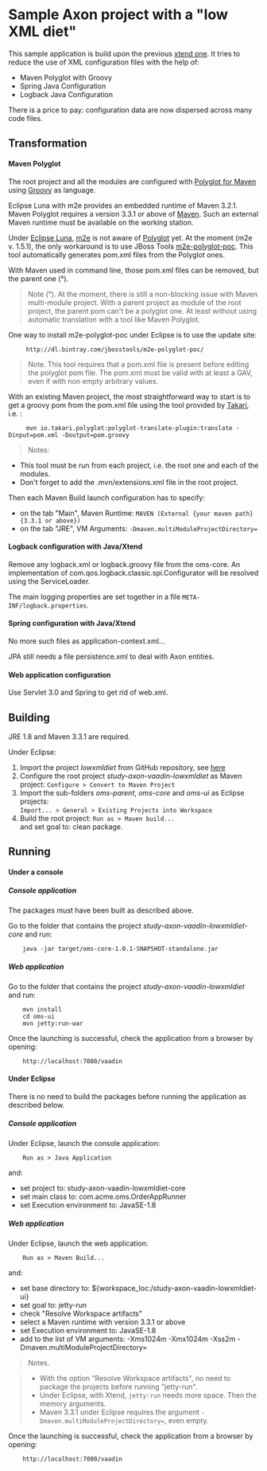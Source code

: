 Sample Axon project with a "low XML diet"
======

This sample application is build upon the previous [xtend one](../xtend). It tries to reduce the use of XML configuration files with the help of:

* Maven Polyglot with Groovy
* Spring Java Configuration
* Logback Java Configuration

There is a price to pay: configuration data are now dispersed across many code files.

Transformation
-------

#### Maven Polyglot ####

The root project and all the modules are configured with [Polyglot for Maven](https://github.com/takari/maven-polyglot) using [Groovy](http://groovy-lang.org/) as language.

Eclipse Luna with m2e provides an embedded runtime of Maven 3.2.1. Maven Polyglot requires a version 3.3.1 or above of [Maven](https://maven.apache.org/). Such an external Maven runtime must be available on the working station.

Under [Eclipse Luna](https://projects.eclipse.org/releases/luna), [m2e](http://eclipse.org/m2e/) is not aware of [Polyglot](https://github.com/takari/maven-polyglot) yet. At the moment (m2e v. 1.5.1), the only workaround is to use JBoss Tools [m2e-polyglot-poc](https://github.com/jbosstools/m2e-polyglot-poc). This tool automatically generates pom.xml files from the Polyglot ones.

With Maven used in command line, those pom.xml files can be removed, but the parent one (°).

>Note (°). At the moment, there is still a non-blocking issue with Maven multi-module project. With a parent project as module of the root project, the parent pom can't be a polyglot one. At least without using automatic translation with a tool like Maven Polyglot.

One way to install m2e-polyglot-poc under Eclipse is to use the update site:
         
         http://dl.bintray.com/jbosstools/m2e-polyglot-poc/
         
> Note. This tool requires that a pom.xml file is present before editing the polyglot pom file. The pom.xml must be valid with at least a GAV, even if with non empty arbitrary values.  

With an existing Maven project, the most straightforward way to start is to get a groovy pom from the pom.xml file using the tool provided by [Takari](http://takari.io/), i.e. :

         mvn io.takari.polyglot:polyglot-translate-plugin:translate -Dinput=pom.xml -Doutput=pom.groovy

>Notes:  
- This tool must be run from each project, i.e. the root one and each of the modules.   
- Don't forget to add the .mvn/extensions.xml file in the root project.

Then each Maven Build launch configuration has to specify:

* on the tab "Main", Maven Runtime: `MAVEN (External {your maven path} {3.3.1 or above})`
* on the tab "JRE", VM Arguments: `-Dmaven.multiModuleProjectDirectory=`

#### Logback configuration with Java/Xtend ####

Remove any logback.xml or logback.groovy file from the oms-core. An implementation of com.qos.logback.classic.spi.Configurator will be resolved using the ServiceLoader.

The main logging properties are set together in a file `META-INF/logback.properties`.

#### Spring configuration with Java/Xtend ####

No more such files as application-context.xml...

JPA still needs a file persistence.xml to deal with Axon entities.

#### Web application configuration ####

Use Servlet 3.0 and Spring to get rid of web.xml.

Building
------

JRE 1.8 and Maven 3.3.1 are required.

Under Eclipse:

1. Import the project *lowxmldiet* from GitHub repository, see [here](../README.md)
1. Configure the root project *study-axon-vaadin-lowxmldiet* as Maven project:
  `Configure > Convert to Maven Project`  
1. Import the sub-folders *oms-parent*, *oms-core* and *oms-ui* as Eclipse projects:  
`Import... > General > Existing Projects into Workspace`
1. Build the root project:
        `Run as > Maven build...`  
 and set goal to: clean package.
 
Running
------

#### Under a console ####

##### Console application #####

The packages must have been built as described above. 

Go to the folder that contains the project *study-axon-vaadin-lowxmldiet-core* and run:

        java -jar target/oms-core-1.0.1-SNAPSHOT-standalone.jar
    
##### Web application #####

Go to the folder that contains the project *study-axon-vaadin-lowxmldiet* and run:  

        mvn install
        cd oms-ui
        mvn jetty:run-war
    
Once the launching is successful, check the application from a browser by opening:

        http://localhost:7080/vaadin
    

#### Under Eclipse ####

There is no need to build the packages before running the application as described below.

##### Console application #####

Under Eclipse, launch the console application:

        Run as > Java Application
and:

- set project to: study-axon-vaadin-lowxmldiet-core
- set main class to: com.acme.oms.OrderAppRunner
- set Execution environment to: JavaSE-1.8

##### Web application #####

Under Eclipse, launch the web application:

        Run as > Maven Build... 
and:

- set base directory to: ${workspace_loc:/study-axon-vaadin-lowxmldiet-ui}
- set goal to: jetty-run
- check "Resolve Workspace artifacts"
- select a Maven runtime with version 3.3.1 or above
- set Execution environment to: JavaSE-1.8
- add to the list of VM arguments: -Xms1024m -Xmx1024m -Xss2m -Dmaven.multiModuleProjectDirectory=

>Notes.  

>- With the option "Resolve Workspace artifacts", no need to package the projects before running "jetty-run".
>- Under Eclipse, with Xtend, `jetty:run` needs more space. Then the memory arguments.
>- Maven 3.3.1 under Eclipse requires the argument `-Dmaven.multiModuleProjectDirectory=`, even empty.
 
Once the launching is successful, check the application from a browser by opening:

        http://localhost:7080/vaadin
        

